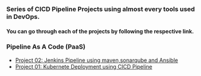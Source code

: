 ### Series of CICD Pipeline Projects using almost every tools used in DevOps.

#### You can go through each of the projects by following the respective link.

### Pipeline As A Code (PaaS)


- [Project 02: Jenkins Pipeline using maven,sonarqube and Ansible](https://github.com/saeedalig/Jenkins-Pipeline-using-maven-sonarqube-and-ansible.git)
- [Project 01: Kubernete Deployment using CICD Pipeline](https://github.com/saeedalig/Kubernetes-Deployment-using-CICD-Pipeline.git)
